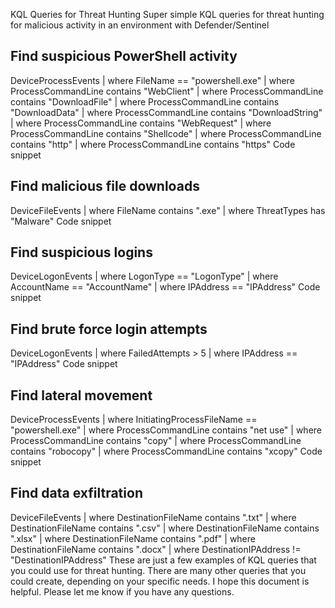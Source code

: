 KQL Queries for Threat Hunting
Super simple KQL queries for threat hunting for malicious activity in an environment with Defender/Sentinel

## Find suspicious PowerShell activity


DeviceProcessEvents | where FileName == "powershell.exe" | where ProcessCommandLine contains "WebClient" | where ProcessCommandLine contains "DownloadFile" | where ProcessCommandLine contains "DownloadData" | where ProcessCommandLine contains "DownloadString" | where ProcessCommandLine contains "WebRequest" | where ProcessCommandLine contains "Shellcode" | where ProcessCommandLine contains "http" | where ProcessCommandLine contains "https"
Code snippet

## Find malicious file downloads


DeviceFileEvents | where FileName contains ".exe" | where ThreatTypes has "Malware"
Code snippet

## Find suspicious logins


DeviceLogonEvents | where LogonType == "LogonType" | where AccountName == "AccountName" | where IPAddress == "IPAddress"
Code snippet

## Find brute force login attempts


DeviceLogonEvents | where FailedAttempts > 5 | where IPAddress == "IPAddress"
Code snippet

## Find lateral movement


DeviceProcessEvents | where InitiatingProcessFileName == "powershell.exe" | where ProcessCommandLine contains "net use" | where ProcessCommandLine contains "copy" | where ProcessCommandLine contains "robocopy" | where ProcessCommandLine contains "xcopy"
Code snippet

## Find data exfiltration


DeviceFileEvents | where DestinationFileName contains ".txt" | where DestinationFileName contains ".csv" | where DestinationFileName contains ".xlsx" | where DestinationFileName contains ".pdf" | where DestinationFileName contains ".docx" | where DestinationIPAddress != "DestinationIPAddress"
These are just a few examples of KQL queries that you could use for threat hunting. There are many other queries that you could create, depending on your specific needs.
I hope this document is helpful. Please let me know if you have any questions.

